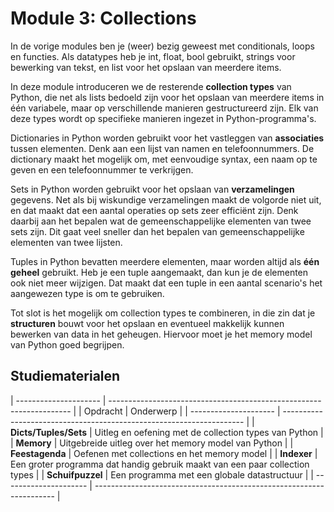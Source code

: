 # Module 3: Collections

In de vorige modules ben je (weer) bezig geweest met conditionals, loops en functies. Als datatypes heb je int, float, bool gebruikt, strings voor bewerking van tekst, en list voor het opslaan van meerdere items.

In deze module introduceren we de resterende **collection types** van Python, die net als lists bedoeld zijn voor het opslaan van meerdere items in één variabele, maar op verschillende manieren gestructureerd zijn. Elk van deze types wordt op specifieke manieren ingezet in Python-programma's.

Dictionaries in Python worden gebruikt voor het vastleggen van **associaties** tussen elementen. Denk aan een lijst van namen en telefoonnummers. De dictionary maakt het mogelijk om, met eenvoudige syntax, een naam op te geven en een telefoonnummer te verkrijgen.

Sets in Python worden gebruikt voor het opslaan van **verzamelingen** gegevens. Net als bij wiskundige verzamelingen maakt de volgorde niet uit, en dat maakt dat een aantal operaties op sets zeer efficiënt zijn. Denk daarbij aan het bepalen wat de gemeenschappelijke elementen van twee sets zijn. Dit gaat veel sneller dan het bepalen van gemeenschappelijke elementen van twee lijsten.

Tuples in Python bevatten meerdere elementen, maar worden altijd als **één geheel** gebruikt. Heb je een tuple aangemaakt, dan kun je de elementen ook niet meer wijzigen. Dat maakt dat een tuple in een aantal scenario's het aangewezen type is om te gebruiken.

Tot slot is het mogelijk om collection types te combineren, in die zin dat je **structuren** bouwt voor het opslaan en eventueel makkelijk kunnen bewerken van data in het geheugen. Hiervoor moet je het memory model van Python goed begrijpen.

## Studiematerialen

| --------------------- | -------------------------------------------------------------------- |
| Opdracht              | Onderwerp                                                            |
| --------------------- | -------------------------------------------------------------------- |
| **Dicts/Tuples/Sets** | Uitleg en oefening met de collection types van Python                |
| **Memory**            | Uitgebreide uitleg over het memory model van Python                  |
| **Feestagenda**       | Oefenen met collections en het memory model                          |
| **Indexer**    | Een groter programma dat handig gebruik maakt van een paar collection types |
| **Schuifpuzzel**      | Een programma met een globale datastructuur                          |
| --------------------- | -------------------------------------------------------------------- |
